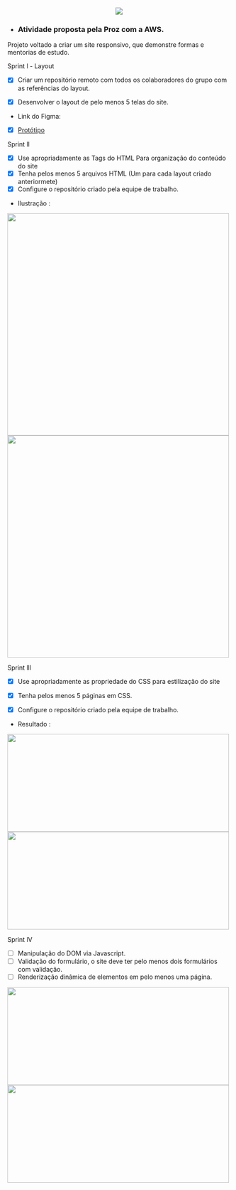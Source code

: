 <h1 align="center">
  <img  src="https://github.com/geovannemoreira/Projeto_educacao_de_qualidade/assets/88461178/5fd3c7f5-dc36-4ad2-bb06-453e41422437">
</h1>


- ### Atividade proposta pela Proz com a AWS.

Projeto voltado a criar um site responsivo, que demonstre formas e mentorias de estudo.

 Sprint l - Layout 

- [x] Criar um repositório remoto com todos os colaboradores
do grupo com as referências do layout.
- [x] Desenvolver o layout de pelo menos 5 telas do site.

  
- Link do Figma:
- [x] [Protótipo](https://www.figma.com/file/E2NIei5bsIaX9KrYFrC2iO/Educa%C3%A7%C3%A3oQualidade?type=design&node-id=0-1&mode=design&t=BtZD7wgZiQ6iZv7D-0)


 Sprint ll 


- [x] Use apropriadamente as Tags do HTML Para organização do conteúdo do site   
- [x] Tenha pelos menos 5 arquivos HTML (Um para cada layout criado anteriormete)    
- [x] Configure o repositório criado pela equipe de trabalho.    

 - Ilustração :
   
<img width="500" src="https://github.com/geovannemoreira/Projeto_educacao_de_qualidade/assets/88461178/e4a11c3f-12f4-403c-b6f7-e8996ca314dd"/>     
<img width="500" src="https://github.com/geovannemoreira/Projeto_educacao_de_qualidade/assets/88461178/ee85b6c1-47b2-48ba-ac88-15c51447a179"/>
</br>    

  Sprint lll 

 - [x] Use apropriadamente as propriedade do CSS para estilização do site   
 - [x] Tenha pelos menos 5 páginas em CSS.   
 - [x] Configure o repositório criado pela equipe de trabalho.

 
  - Resultado :

   <img  width="500"  height="220" src="https://github.com/geovannemoreira/Projeto_educacao_de_qualidade/assets/88461178/7c4116e7-b901-424b-97ff-d1c44413a354"/>
   <img  width="500" height="220" src="https://github.com/geovannemoreira/Projeto_educacao_de_qualidade/assets/88461178/08280be2-40c0-4a7f-a098-a3b409f733a8"/>



  Sprint lV 

 - [ ] Manipulação do DOM via Javascript. 
 - [ ] Validação do formulário, o site deve ter pelo menos dois formulários com validação.
 - [ ] Renderização dinâmica de elementos em pelo menos uma página.

 <img  width="500"  height="220" src="https://github.com/geovannemoreira/Projeto_educacao_de_qualidade/assets/88461178/16efdc0a-bb6d-4bfd-9269-4b9f3e1f58a1"/>
  <img  width="500" height="220" src="https://github.com/geovannemoreira/Projeto_educacao_de_qualidade/assets/88461178/82ba4e03-c8e3-453c-a759-0675a1387e0c"/>









